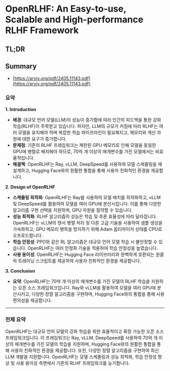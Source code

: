 # OpenRLHF: An Easy-to-use, Scalable and High-performance RLHF Framework
## TL;DR
## Summary
- [https://arxiv.org/pdf/2405.11143.pdf](https://arxiv.org/pdf/2405.11143.pdf)

### 요약

**1. Introduction**
- **배경**: 대규모 언어 모델(LLM)의 성능이 증가함에 따라 인간의 피드백을 통한 강화 학습(RLHF)이 주목받고 있습니다. 하지만, LLM의 규모가 커짐에 따라 RLHF는 여러 모델을 유지해야 하며 복잡한 학습 파이프라인이 필요해지고, 메모리와 계산 자원에 대한 요구가 증가합니다.
- **문제점**: 기존의 RLHF 프레임워크는 제한된 GPU 메모리로 인해 모델을 동일한 GPU에 병렬로 배치해야 하므로, 70억 개 이상의 매개변수를 가진 모델에서는 비효율적입니다.
- **해결책**: OpenRLHF는 Ray, vLLM, DeepSpeed를 사용하여 모델 스케줄링을 재설계하고, Hugging Face와의 원활한 통합을 통해 사용자 친화적인 환경을 제공합니다.

**2. Design of OpenRLHF**
- **스케줄링 최적화**: OpenRLHF는 Ray를 사용하여 모델 배치를 최적화하고, vLLM 및 DeepSpeed를 활용하여 모델을 여러 GPU에 분산시킵니다. 이를 통해 다양한 알고리즘 구현 선택을 지원하며, GPU 자원을 절약할 수 있습니다.
- **성능 최적화**: RLHF 알고리즘의 성능은 학습 및 추론 효율성에 따라 달라집니다. OpenRLHF는 vLLM의 텐서 병렬 처리 및 다른 고급 기술을 사용하여 샘플 생성을 가속화하고, GPU 메모리 병목을 방지하기 위해 Adam 옵티마이저 상태를 CPU로 오프로드합니다.
- **학습 안정성**: PPO와 같은 RL 알고리즘은 대규모 언어 모델 학습 시 불안정할 수 있습니다. OpenRLHF는 여러 안정화 기술을 적용하여 학습 안정성을 높였습니다.
- **사용 용이성**: OpenRLHF는 Hugging Face 라이브러리와 완벽하게 호환되는 원클릭 트레이닝 스크립트를 제공하여 사용자 친화적인 환경을 제공합니다.

**3. Conclusion**
- **요약**: OpenRLHF는 70억 개 이상의 매개변수를 가진 모델의 RLHF 학습을 지원하는 오픈 소스 프레임워크입니다. Ray와 vLLM을 활용하여 모델을 여러 GPU에 분산시키고, 다양한 정렬 알고리즘을 구현하며, Hugging Face와의 통합을 통해 사용 편의성을 제공합니다.

---

### 전체 요약
OpenRLHF는 대규모 언어 모델의 강화 학습을 위한 효율적이고 확장 가능한 오픈 소스 프레임워크입니다. 이 프레임워크는 Ray, vLLM, DeepSpeed를 사용하여 70억 개 이상의 매개변수를 가진 모델의 학습을 지원하며, Hugging Face와의 원활한 통합을 통해 사용자 친화적인 환경을 제공합니다. 또한, 다양한 정렬 알고리즘을 구현하여 최신 LLM 개발을 지원합니다. OpenRLHF는 모델 스케줄링과 성능 최적화, 학습 안정성 향상 및 사용 용이성 측면에서 기존의 RLHF 프레임워크를 능가합니다.